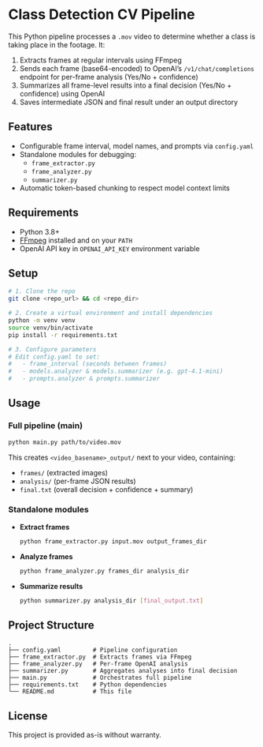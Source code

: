 # Class Detection CV Pipeline

This Python pipeline processes a `.mov` video to determine whether a class is taking place in the footage. It:
1. Extracts frames at regular intervals using FFmpeg
2. Sends each frame (base64-encoded) to OpenAI’s `/v1/chat/completions` endpoint for per-frame analysis (Yes/No + confidence)
3. Summarizes all frame-level results into a final decision (Yes/No + confidence) using OpenAI
4. Saves intermediate JSON and final result under an output directory

## Features
- Configurable frame interval, model names, and prompts via `config.yaml`
- Standalone modules for debugging:
  - `frame_extractor.py`
  - `frame_analyzer.py`
  - `summarizer.py`
- Automatic token-based chunking to respect model context limits

## Requirements
- Python 3.8+
- [FFmpeg](https://ffmpeg.org/) installed and on your `PATH`
- OpenAI API key in `OPENAI_API_KEY` environment variable

## Setup
```bash
# 1. Clone the repo
git clone <repo_url> && cd <repo_dir>

# 2. Create a virtual environment and install dependencies
python -m venv venv
source venv/bin/activate
pip install -r requirements.txt

# 3. Configure parameters
# Edit config.yaml to set:
#   - frame_interval (seconds between frames)
#   - models.analyzer & models.summarizer (e.g. gpt-4.1-mini)
#   - prompts.analyzer & prompts.summarizer
```

## Usage

### Full pipeline (main)
```bash
python main.py path/to/video.mov
```
This creates `<video_basename>_output/` next to your video, containing:
- `frames/` (extracted images)
- `analysis/` (per-frame JSON results)
- `final.txt` (overall decision + confidence + summary)

### Standalone modules
- **Extract frames**
  ```bash
  python frame_extractor.py input.mov output_frames_dir
  ```
- **Analyze frames**
  ```bash
  python frame_analyzer.py frames_dir analysis_dir
  ```
- **Summarize results**
  ```bash
  python summarizer.py analysis_dir [final_output.txt]
  ```

## Project Structure
```
.
├── config.yaml         # Pipeline configuration
├── frame_extractor.py  # Extracts frames via FFmpeg
├── frame_analyzer.py   # Per-frame OpenAI analysis
├── summarizer.py       # Aggregates analyses into final decision
├── main.py             # Orchestrates full pipeline
├── requirements.txt    # Python dependencies
└── README.md           # This file
```

## License
This project is provided as-is without warranty.